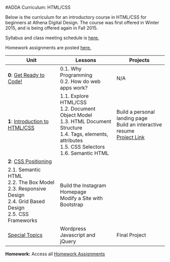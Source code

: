 #ADDA Curriculum: HTML/CSS

Below is the curriculum for an introductory course in HTML/CSS for beginners at Athena Digital Design. The course was first offered in Winter 2015, and is being offered again in Fall 2015. 

Syllabus and class meeting schedule is [here.](https://docs.google.com/spreadsheets/d/1ram5BQ68K6Zx43M8CgqETPTjY9f3ksUqf9Agjr1x_Hs/edit?usp=sharing) 

Homework assignments are posted [here.](https://github.com/opebukola/ADDACurriculum/blob/master/units/homework.md)


| Unit          | Lessons     | Projects |
| ------------- |-------------|----------|
| **0**: [Get Ready to Code!](https://github.com/opebukola/ADDACurriculum/blob/master/units/0-intro.md)  | 0.1. Why Programming <br>0.2. How do web apps work? | N/A |
| **1**: [Introduction to HTML/CSS](https://github.com/opebukola/ADDACurriculum/blob/master/units/1-introhtmlcss.md)  | 1.1. Explore HTML/CSS <br>1.2. Document Object Model <br> 1.3. HTML Document Structure <br> 1.4. Tags, elements, attributes <br> 1.5. CSS Selectors <br> 1.6. Semantic HTML | Build a personal landing page <br> Build an interactive resume<br> [Project Link](https://docs.google.com/presentation/d/1khD13wNVtU950C6HjttP1oQc3t0BnYavrbPXTZ3IIdM/edit?usp=sharing) |
| **2**: [CSS Positioning](https://github.com/opebukola/ADDACurriculum/blob/master/units/2-csspositioning.md)
  | 2.1. Semantic HTML <br>2.2. The Box Model <br> 2.3. Responsive Design <br> 2.4. Grid Based Design <br> 2.5. CSS Frameworks| Build the Instagram Homepage <br>Modify a Site with Bootstrap|
|  [Special Topics](https://github.com/opebukola/ADDACurriculum/blob/master/units/5-specialtopics.md)  | Wordpress <br>Javascript and jQuery | Final Project |

**Homework:** Access all [Homework Assignments](https://github.com/opebukola/ADDACurriculum/blob/master/units/homework.md) 



 
